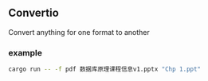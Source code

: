 ## Convertio
Convert anything for one format to another

### example
```bash
cargo run -- -f pdf 数据库原理课程信息v1.pptx "Chp 1.ppt"
```